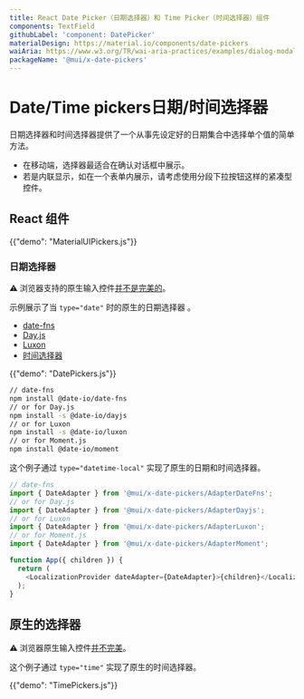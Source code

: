 ```yaml
---
title: React Date Picker（日期选择器）和 Time Picker（时间选择器）组件
components: TextField
githubLabel: 'component: DatePicker'
materialDesign: https://material.io/components/date-pickers
waiAria: https://www.w3.org/TR/wai-aria-practices/examples/dialog-modal/datepicker-dialog.html
packageName: '@mui/x-date-pickers'
---
```


# Date/Time pickers日期/时间选择器

<p class="description">日期选择器和时间选择器提供了一个从事先设定好的日期集合中选择单个值的简单方法。</p>

- 在移动端，选择器最适合在确认对话框中展示。
- 若是内联显示，如在一个表单内展示，请考虑使用分段下拉按钮这样的紧凑型控件。

## React 组件

{{"demo": "MaterialUIPickers.js"}}

### 日期选择器

⚠️ 浏览器支持的原生输入控件[并不是完美的](https://caniuse.com/#feat=input-datetime)。

示例展示了当 `type="date"` 时的原生的日期选择器 。

- [date-fns](https://date-fns.org/)
- [Day.js](https://day.js.org/)
- [Luxon](https://moment.github.io/luxon/#/)
- [时间选择器](https://momentjs.com/)

{{"demo": "DatePickers.js"}}

```sh
// date-fns
npm install @date-io/date-fns
// or for Day.js
npm install -s @date-io/dayjs
// or for Luxon
npm install -s @date-io/luxon
// or for Moment.js
npm install @date-io/moment
```

这个例子通过 `type="datetime-local"` 实现了原生的日期和时间选择器。

```js
// date-fns
import { DateAdapter } from '@mui/x-date-pickers/AdapterDateFns';
// or for Day.js
import { DateAdapter } from '@mui/x-date-pickers/AdapterDayjs';
// or for Luxon
import { DateAdapter } from '@mui/x-date-pickers/AdapterLuxon';
// or for Moment.js
import { DateAdapter } from '@mui/x-date-pickers/AdapterMoment';

function App({ children }) {
  return (
    <LocalizationProvider dateAdapter={DateAdapter}>{children}</LocalizationProvider>
  );
}
```

## 原生的选择器

⚠️ 浏览器原生输入控件[并不完美](https://caniuse.com/#feat=input-datetime)。

这个例子通过 `type="time"` 实现了原生的时间选择器。

{{"demo": "TimePickers.js"}}
